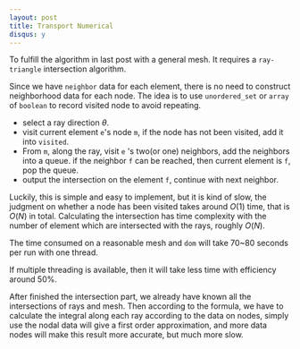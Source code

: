 ```yaml
---
layout: post
title: Transport Numerical
disqus: y
---
```


To fulfill the algorithm in last post with a general mesh. It requires a ``ray-triangle`` intersection algorithm.

Since we have ``neighbor`` data for each element, there is no need to construct neighborhood data for each node. The idea is to use ``unordered_set`` or ``array`` of ``boolean`` to record visited node to avoid repeating.

- select a ray direction $\theta$.
- visit current element ``e``'s node ``m``, if the node has not been visited, add it into ``visited``.
- From ``m``, along the ray, visit ``e`` 's two(or one) neighbors, add the neighbors into a queue. if the neighbor ``f`` can be reached, then current element is ``f``, pop the queue.
- output the intersection on the element ``f``, continue with next neighbor.

Luckily, this is simple and easy to implement, but it is kind of slow, the judgment on whether a node has been visited takes around $O(1)$ time, that is $O(N)$ in total. Calculating the intersection has time complexity with the number of element which are intersected with the rays, roughly $O(N)$.

The time consumed on a reasonable mesh and ``dom`` will take 70~80 seconds per run with one thread.

If multiple threading is available, then it will take less time with efficiency around 50%.

After finished the intersection part, we already have known all the intersections of rays and mesh. Then according to the formula, we have to calculate the integral along each ray according to the data on nodes, simply use the nodal data will give a first order approximation, and more data nodes will make this result more accurate, but much more slow.
